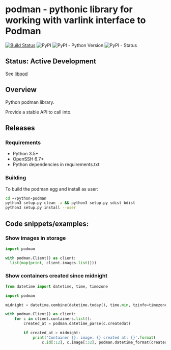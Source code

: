 # podman - pythonic library for working with varlink interface to Podman

[![Build Status](https://travis-ci.org/containers/python-podman.svg?branch=master)](https://travis-ci.org/containers/python-podman)
![PyPI](https://img.shields.io/pypi/v/podman.svg)
![PyPI - Python Version](https://img.shields.io/pypi/pyversions/podman.svg)
![PyPI - Status](https://img.shields.io/pypi/status/podman.svg)

## Status: Active Development

See [libpod](https://github.com/containers/python-podman)

## Overview

Python podman library.

Provide a stable API to call into.

## Releases

### Requirements

* Python 3.5+
* OpenSSH 6.7+
* Python dependencies in requirements.txt

### Building

To build the podman egg and install as user:

```sh
cd ~/python-podman
python3 setup.py clean -a && python3 setup.py sdist bdist
python3 setup.py install --user
```

## Code snippets/examples:

### Show images in storage

```python
import podman

with podman.Client() as client:
  list(map(print, client.images.list()))
```

### Show containers created since midnight

```python
from datetime import datetime, time, timezone

import podman

midnight = datetime.combine(datetime.today(), time.min, tzinfo=timezone.utc)

with podman.Client() as client:
    for c in client.containers.list():
        created_at = podman.datetime_parse(c.createdat)

        if created_at > midnight:
            print('Container {}: image: {} created at: {}'.format(
                c.id[:12], c.image[:32], podman.datetime_format(created_at)))
```
